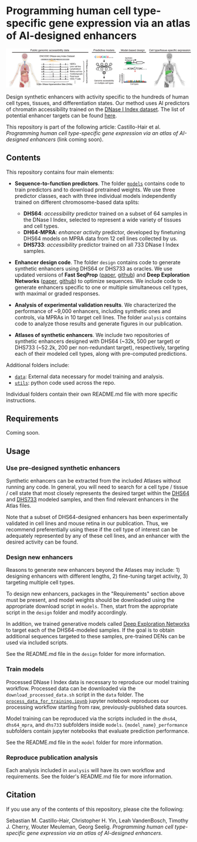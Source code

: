 # Programming human cell type-specific gene expression via an atlas of AI-designed enhancers

![plot](./readme_fig.png)

Design synthetic enhancers with activity specific to the hundreds of human cell types, tissues, and differentiation states. Our method uses AI predictors of chromatin accessibility trained on the [DNase I Index dataset](https://doi.org/10.1038/s41586-020-2559-3). The list of potential enhancer targets can be found [here](https://static-content.springer.com/esm/art%3A10.1038%2Fs41586-020-2559-3/MediaObjects/41586_2020_2559_MOESM3_ESM.xlsx).

This repository is part of the following article: Castillo-Hair et al. *Programming human cell type-specific gene expression via an atlas of AI-designed enhancers* (link coming soon).

## Contents

This repository contains four main elements:

- **Sequence-to-function predictors**. The folder [`models`](./models) contains code to train predictors and to download pretrained weights. We use three predictor classes, each with three individual models independently trained on different chromosome-based data splits:
    
    - **DHS64**: *accessibility* predictor trained on a subset of 64 samples in the DNase I Index, selected to represent a wide variety of tissues and cell types. 
    - **DH64-MPRA**: *enhancer activity* predictor, developed by finetuning DHS64 models on MPRA data from 12 cell lines collected by us.
    - **DHS733**: *accessibility* predictor trained on all 733 DNase I Index samples.
    
- **Enhancer design code**. The folder `design` contains code to generate synthetic enhancers using DHS64 or DHS733 as oracles. We use updated versions of **Fast SeqProp** ([paper](https://doi.org/10.1186/s12859-021-04437-5), [github](https://github.com/castillohair/corefsp/)) and **Deep Exploration Networks** ([paper](https://doi.org/10.1016/j.cels.2020.05.007), [github](https://github.com/castillohair/genesis/)) to optimize sequences. We include code to generate enhancers specific to one or multiple simultaneous cell types, with maximal or graded responses.

- **Analysis of experimental validation results**. We characterized the performance of ~9,000 enhancers, including synthetic ones and controls, via MPRAs in 10 target cell lines. The folder `analysis` contains code to analyze those results and generate figures in our publication.

- **Atlases of synthetic enhancers**. We include two repositories of synthetic enhancers designed with DHS64 (~32k, 500 per target) or DHS733 (~52.2k, 200 per non-redundant target), respectively, targeting each of their modeled cell types, along with pre-computed predictions.

Additional folders include:
- [`data`](./data): External data necessary for model training and analysis.
- [`utils`](./utils): python code used across the repo.

Individual folders contain their own README.md file with more specific instructions.

## Requirements
Coming soon.

## Usage

### Use pre-designed synthetic enhancers

Synthetic enhancers can be extracted from the included Atlases without running any code. In general, you will need to search for a cell type / tissue / cell state that most closely represents the desired target within the [DHS64]() and [DHS733]() modeled samples, and then find relevant enhancers in the Atlas files.

Note that a subset of DHS64-designed enhancers has been experimentally validated in cell lines and mouse retina in our publication. Thus, we recommend preferentially using these if the cell type of interest can be adequately represented by any of these cell lines, and an enhancer with the desired activity can be found.

### Design new enhancers

Reasons to generate new enhancers beyond the Atlases may include: 1) designing enhancers with different lengths, 2) fine-tuning target activity, 3) targeting multiple cell types.

To design new enhancers, packages in the "Requirements" section above must be present, and model weights should be downloaded using the appropriate download script in `models`. Then, start from the appropriate script in the `design` folder and modify accordingly.

In addition, we trained generative models called [Deep Exploration Networks](https://doi.org/10.1016/j.cels.2020.05.007) to target each of the DHS64-modeled samples. If the goal is to obtain additional sequences targeted to these samples, pre-trained DENs can be used via included scripts.

See the README.md file in the `design` folder for more information.

### Train models

Processed DNase I Index data is necessary to reproduce our model training workflow. Processed data can be downloaded via the `download_processed_data.sh` script in the `data` folder. The [`process_data_for_training.ipynb`](./data/process_data_for_training.ipynb) jupyter notebook reproduces our processing workflow starting from raw, previously-published data sources.

Model training can be reproduced via the scripts included in the `dhs64`, `dhs64_mpra`, and `dhs733` subfolders inside `models`. `{model_name}_performance` subfolders contain jupyter notebooks that evaluate prediction performance.

See the README.md file in the `model` folder for more information.

### Reproduce publication analysis

Each analysis included in `analysis` will have its own workflow and requirements. See the folder's README.md file for more information.

## Citation

If you use any of the contents of this repository, please cite the following:

Sebastian M. Castillo-Hair, Christopher H. Yin, Leah VandenBosch, Timothy J. Cherry, Wouter Meuleman, Georg Seelig. *Programming human cell type-specific gene expression via an atlas of AI-designed enhancers*.